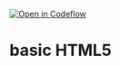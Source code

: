 [![Open in Codeflow](https://developer.stackblitz.com/img/open_in_codeflow.svg)](https:///pr.new/bibisixtynine/html5)


# basic HTML5